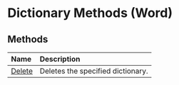 
# Dictionary Methods (Word)

## Methods



|**Name**|**Description**|
|:-----|:-----|
|[Delete](21f66079-9633-3070-1029-2732856f54a9.md)|Deletes the specified dictionary.|
